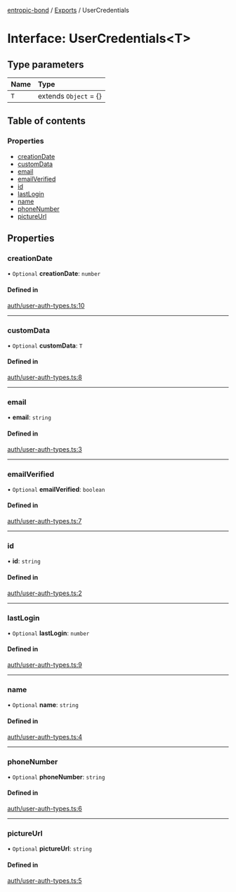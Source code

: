 [entropic-bond](../README.md) / [Exports](../modules.md) / UserCredentials

# Interface: UserCredentials<T\>

## Type parameters

| Name | Type |
| :------ | :------ |
| `T` | extends `Object` = {} |

## Table of contents

### Properties

- [creationDate](UserCredentials.md#creationdate)
- [customData](UserCredentials.md#customdata)
- [email](UserCredentials.md#email)
- [emailVerified](UserCredentials.md#emailverified)
- [id](UserCredentials.md#id)
- [lastLogin](UserCredentials.md#lastlogin)
- [name](UserCredentials.md#name)
- [phoneNumber](UserCredentials.md#phonenumber)
- [pictureUrl](UserCredentials.md#pictureurl)

## Properties

### creationDate

• `Optional` **creationDate**: `number`

#### Defined in

[auth/user-auth-types.ts:10](https://github.com/entropic-bond/entropic-bond/blob/c9dd385/src/auth/user-auth-types.ts#L10)

___

### customData

• `Optional` **customData**: `T`

#### Defined in

[auth/user-auth-types.ts:8](https://github.com/entropic-bond/entropic-bond/blob/c9dd385/src/auth/user-auth-types.ts#L8)

___

### email

• **email**: `string`

#### Defined in

[auth/user-auth-types.ts:3](https://github.com/entropic-bond/entropic-bond/blob/c9dd385/src/auth/user-auth-types.ts#L3)

___

### emailVerified

• `Optional` **emailVerified**: `boolean`

#### Defined in

[auth/user-auth-types.ts:7](https://github.com/entropic-bond/entropic-bond/blob/c9dd385/src/auth/user-auth-types.ts#L7)

___

### id

• **id**: `string`

#### Defined in

[auth/user-auth-types.ts:2](https://github.com/entropic-bond/entropic-bond/blob/c9dd385/src/auth/user-auth-types.ts#L2)

___

### lastLogin

• `Optional` **lastLogin**: `number`

#### Defined in

[auth/user-auth-types.ts:9](https://github.com/entropic-bond/entropic-bond/blob/c9dd385/src/auth/user-auth-types.ts#L9)

___

### name

• `Optional` **name**: `string`

#### Defined in

[auth/user-auth-types.ts:4](https://github.com/entropic-bond/entropic-bond/blob/c9dd385/src/auth/user-auth-types.ts#L4)

___

### phoneNumber

• `Optional` **phoneNumber**: `string`

#### Defined in

[auth/user-auth-types.ts:6](https://github.com/entropic-bond/entropic-bond/blob/c9dd385/src/auth/user-auth-types.ts#L6)

___

### pictureUrl

• `Optional` **pictureUrl**: `string`

#### Defined in

[auth/user-auth-types.ts:5](https://github.com/entropic-bond/entropic-bond/blob/c9dd385/src/auth/user-auth-types.ts#L5)
